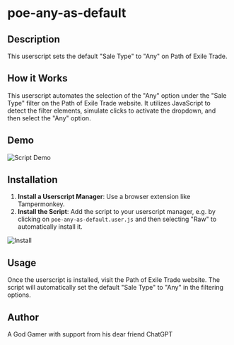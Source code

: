 # poe-any-as-default

## Description
This userscript sets the default "Sale Type" to "Any" on Path of Exile Trade.

## How it Works
This userscript automates the selection of the "Any" option under the "Sale Type" filter on the Path of Exile Trade website. It utilizes JavaScript to detect the filter elements, simulate clicks to activate the dropdown, and then select the "Any" option.

## Demo
<img src="https://i.imgur.com/CBS0BTK.gif" alt="Script Demo">

## Installation
1. **Install a Userscript Manager**: Use a browser extension like Tampermonkey.
2. **Install the Script**: Add the script to your userscript manager, e.g. by clicking on `poe-any-as-default.user.js` and then selecting "Raw" to automatically install it.
<img src="https://i.imgur.com/xiof9A3.png" alt="Install">

## Usage
Once the userscript is installed, visit the Path of Exile Trade website. The script will automatically set the default "Sale Type" to "Any" in the filtering options.

## Author
A God Gamer with support from his dear friend ChatGPT
